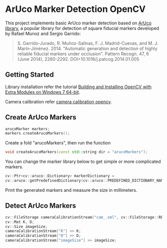 # ArUco Marker Detection OpenCV

This project implements basic ArUco marker detection based on [ArUco library](http://www.uco.es/investiga/grupos/ava/node/26), a popular library for detection of square fiducial markers developed by Rafael Munoz and Sergio Garrido:

> S. Garrido-Jurado, R. Muñoz-Salinas, F. J. Madrid-Cuevas, and M. J. Marín-Jiménez. 2014. "Automatic generation and detection of highly reliable fiducial markers under occlusion". Pattern Recogn. 47, 6 (June 2014), 2280-2292. DOI=10.1016/j.patcog.2014.01.005

## Getting Started

Library installation refer the tutorial [Building and Installing OpenCV with Extra Modules on Windows 7 64-bit](https://putuyuwono.wordpress.com/2015/04/23/building-and-installing-opencv-3-0-on-windows-7-64-bit/).

Camera calibration refer [camera calibration opencv](https://github.com/yaoli90/camera-calibration-opencv).

## Create ArUco Markers

```cpp
arucoMarker markers;
markers.createArucoMarkers();
```
Create a fold "arucoMarkers", then run the function

```cpp
void createArucoMarkers(const std::string dir = "arucoMarkers");
```

You can change the marker library below to get simple or more complicated markers.
```cpp
cv::Ptr<cv::aruco::Dictionary> markerDictionary =
cv::aruco::getPredefinedDictionary(cv::aruco::PREDEFINED_DICTIONARY_NAME::DICT_4X4_50);
```


Print the generated markers and measure the size in millimeters.

## Detect ArUco Markers

```cpp
cv::FileStorage cameraCalibrationStream("cam_.xml", cv::FileStorage::READ);
cv::Mat K, D;
cv::Size imageSize;
cameraCalibrationStream["K"] >> K;
cameraCalibrationStream["D"] >> D;
cameraCalibrationStream["imageSize"] >> imageSize;
 ```

